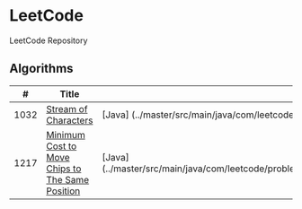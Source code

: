 # LeetCode
LeetCode Repository

## Algorithms

|  #  |      Title     |   Solutions   | Video  | Difficulty  | Tag
|-----|----------------|---------------|--------|-------------|-------------
|1032|[Stream of Characters](https://leetcode.com/problems/stream-of-characters/)|[Java] (../master/src/main/java/com/leetcode/problems/StreamOfCharacters.java)||Medium|Tries|
|1217|[Minimum Cost to Move Chips to The Same Position](https://leetcode.com/problems/minimum-cost-to-move-chips-to-the-same-position/)|[Java] (../master/src/main/java/com/leetcode/problems/MinimumCostToMoveChipsToTheSamePosition.java)||Easy||